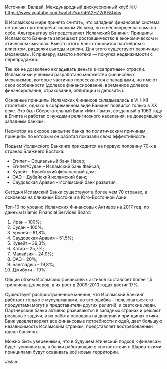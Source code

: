 
Источник: Валдай. Международный дискуссионный клуб  🇷🇺 https://www.youtube.com/watch?v=7nRA2HZ2r9E&t=5s

В Исламском мире принято считать, что западная финансовая система не только противоречит нормам Ислама, но и несовершенна сама по себе. Альтернативу ей представляет Исламский Банкинг. Принципы Исламского Банкинга запрещают ростовщичество в экономическом и этическом смыслах. Вместо этого Банк становится партнёром с клиентом, разделяя выгоды и риски. Для этого существуют различные механизмы. К примеру, вместо ипотеки — покупка недвижимости с перепродажей.

Так же не дозволено вкладывать деньги в «запретные» отрасли. Исламскими учёными разработано множество финансовых механизмов, которые частично пересекаются с западными, но имеют свои особенности (долевое финансирование, временное долевое финансирование, страхование, облигации и депозиты).

Основные принципы Исламских Финансов складывались в VIII-XII столетиях, однако в современном виде Банкинг появился только в ХХ веке. Это был Сберегательный Банк «Мит-Гамр», созданный в 1963 году в Египте и работал с нуждами религиозного населения, не доверявшего западным банкам.

Несмотря на скорое закрытие банка по политическим причинам, принципы по которым он работал показали свою эффективность.

Подъем Исламского Банкинга приходится на первую половину 70-х в странах Ближнего Востока:
- Египет – Социальный банк Насер;
- Египет/Судан – Исламский банк Фейсал;
- Кувейт – Кувейтский финансовый дом;
- ОАЭ – Дубайский исламский банк;
- Саудовская Аравия – Исламский банк развития.

Сегодня Исламский Банки существуют в более чем 70 странах, в основном на ближнем Востоке и в Юго-Восточной Азии.

Топ-10 по уровню Исламских Финансовых Активов на 2017 год, по данным Islamic Financial Services Board:
1. Иран – 100%;
2. Судан – 100%;
3. Бруней – 61,8%;
4. Саудовская Аравия – 51,5%;
5. Кувейт – 39,3%;
6. Катар – 25,7%;
7. Малайзия – 24,9%;
8. ОАЭ – 20%;
9. Бангладеш – 19,8%;
10. Джибути – 19%.

Общий объём Исламских финансовых активов составляет более 1,5 триллиона долларов, а их рост в 2009-2013 годах достиг 17%.

Существует распространенное мнение, что Исламский Банкинг работает только с мусульманами, но это ошибка – пользоваться его продуктами могут и представители других религий, и светские люди. Партнёрские банки активно развиваются в западных странах и решают реальные задачи, а их работа основана на доверии и принципах этики. Банк удовлетворяет все финансовые потребности людей, дает большую независимость Исламским странам, представляет востребованный идеал банкинга.

Можно быть уверенными, что в будущем этический подход к финансам будет усиливаться, а банки работающие в соответствии с Шариатскими принципами будут осваивать всё новые территории.

#islam